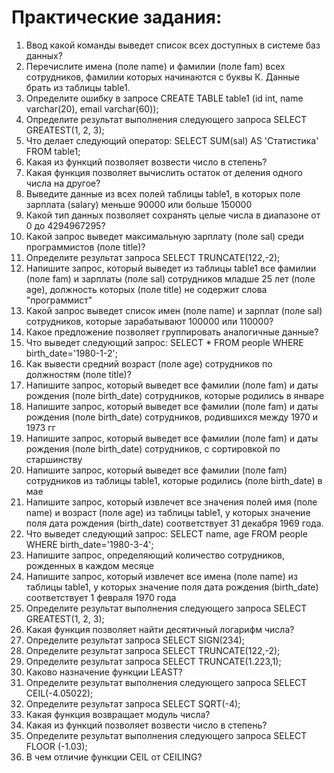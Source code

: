 Практические задания:
===

1.	Ввод какой команды выведет список всех доступных в системе баз данных?
2.	Перечислите имена (поле name) и фамилии (поле fam) всех сотрудников, фамилии которых начинаются с буквы К. Данные брать из таблицы table1.
3.	Определите ошибку в запросе CREATE TABLE table1 (id int, name varchar(20), email varchar(60));
4.	Определите результат выполнения следующего запроса
SELECT GREATEST(1, 2, 3);
5.	Что делает следующий оператор: SELECT SUM(sal) AS 'Статистика' FROM table1;
6.	Какая из функций позволяет возвести число в степень?
7.	Какая функция позволяет вычислить остаток от деления одного числа на другое?
8.	Выведите данные из всех полей таблицы table1, в которых поле зарплата (salary) меньше 90000 или больше 150000
9.	Какой тип данных позволяет сохранять целые числа в диапазоне от 0 до 4294967295?
10.	Какой запрос выведет максимальную зарплату (поле sal) среди программистов (поле title)?
11.	Определите результат запроса SELECT TRUNCATE(122,-2);
12.	Напишите запрос, который выведет из таблицы table1 все фамилии (поле fam) и зарплаты (поле sal) сотрудников младше 25 лет (поле age), должность которых (поле title) не содержит слова "программист"
13.	Какой запрос выведет список имен (поле name) и зарплат (поле sal) сотрудников, которые зарабатывают 100000 или 110000?
14.	Какое предложение позволяет группировать аналогичные данные?
15.	Что выведет следующий запрос: SELECT * FROM people WHERE birth_date='1980-1-2';
16.	Как вывести средний возраст (поле age) сотрудников по должностям (поле title)?
17.	Напишите запрос, который выведет все фамилии (поле fam) и даты рождения (поле birth_date) сотрудников, которые родились в январе
18.	Напишите запрос, который выведет все фамилии (поле fam) и даты рождения (поле birth_date) сотрудников, родившихся между 1970 и 1973 гг
19.	Напишите запрос, который выведет все фамилии (поле fam) и даты рождения (поле birth_date) сотрудников, с сортировкой по старшинству
20.	Напишите запрос, который выведет все фамилии (поле fam) сотрудников из таблицы table1, которые родились (поле birth_date) в мае
21.	Напишите запрос, который извлечет все значения полей имя (поле name) и возраст (поле age) из таблицы table1, у которых значение поля дата рождения (birth_date) соответствует 31 декабря 1969 года.
22.	Что выведет следующий запрос: SELECT name, age FROM people WHERE birth_date='1980-3-4';
23.	Напишите запрос, определяющий количество сотрудников, рожденных в каждом месяце
24.	Напишите запрос, который извлечет все имена (поле name) из таблицы table1, у которых значение поля дата рождения (birth_date) соответствует 1 февраля 1970 года
25.	Определите результат выполнения следующего запроса SELECT GREATEST(1, 2, 3);
26.	Какая функция позволяет найти десятичный логарифм числа?
27.	Определите результат запроса SELECT SIGN(234);
28.	Определите результат запроса SELECT TRUNCATE(122,-2);
29.	Определите результат запроса SELECT TRUNCATE(1.223,1);
30.	Каково назначение функции LEAST?
31.	Определите результат выполнения следующего запроса SELECT CEIL(-4.05022);
32.	Определите результат запроса SELECT SQRT(-4);
33.	Какая функция возвращает модуль числа?
34.	Какая из функций позволяет возвести число в степень?
35.	Определите результат выполнения следующего запроса SELECT FLOOR (-1.03);
36.	В чем отличие функции CEIL от CEILING?
